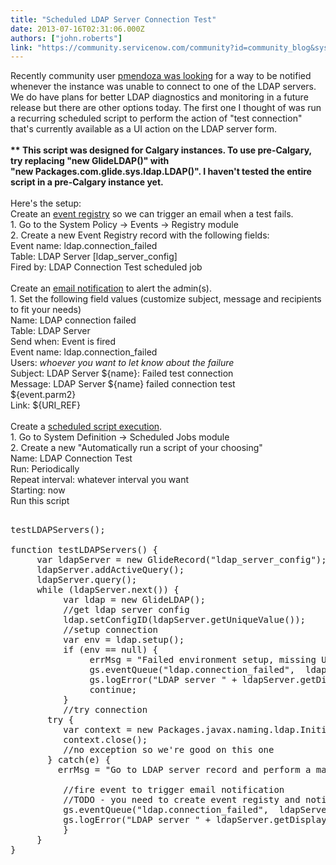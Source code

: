```yaml
---
title: "Scheduled LDAP Server Connection Test"
date: 2013-07-16T02:31:06.000Z
authors: ["john.roberts"]
link: "https://community.servicenow.com/community?id=community_blog&sys_id=e79c2225dbd0dbc01dcaf3231f961921"
---
```

<p>Recently community user <a title="57948" href="/community?id=community_question&sys_id=6e668be1db1cdbc01dcaf3231f9619e9">pmendoza was looking</a> for a way to be notified whenever the instance was unable to connect to one of the LDAP servers. We do have plans for better LDAP diagnostics and monitoring in a future release but there are other options today. The first one I thought of was run a recurring scheduled script to perform the action of "test connection" that's currently available as a UI action on the LDAP server form.<br /><br /><b>** This script was designed for Calgary instances. To use pre-Calgary, try replacing "new GlideLDAP()" with<br /> "new Packages.com.glide.sys.ldap.LDAP()". I haven't tested the entire script in a pre-Calgary instance yet.</b><br /><br />Here's the setup:<br />Create an <a title="ki.servicenow.com/index.php?title=Event_Registry" href="http://wiki.servicenow.com/index.php?title=Event_Registry">event registry</a> so we can trigger an email when a test fails.<br />1. Go to the System Policy -&gt; Events -&gt; Registry module<br />2. Create a new Event Registry record with the following fields:<br /> Event name: ldap.connection_failed<br /> Table: LDAP Server [ldap_server_config]<br /> Fired by: LDAP Connection Test scheduled job<br /><br />Create an <a title="ki.servicenow.com/index.php?title=Email_Notifications" href="http://wiki.servicenow.com/index.php?title=Email_Notifications">email notification</a> to alert the admin(s).<br />1. Set the following field values (customize subject, message and recipients to fit your needs)<br /> Name: LDAP connection failed<br /> Table: LDAP Server<br /> Send when: Event is fired<br /> Event name: ldap.connection_failed<br /> Users: <i>whoever you want to let know about the failure</i><br /> Subject: LDAP Server ${name}: Failed test connection<br /> Message: LDAP Server ${name} failed connection test<br /> ${event.parm2}<br /> Link: ${URI_REF}<br /><br />Create a <a title="ki.servicenow.com/index.php?title=Creating_a_Scheduled_Job#Scheduling_Script_Execution" href="http://wiki.servicenow.com/index.php?title=Creating_a_Scheduled_Job#Scheduling_Script_Execution">scheduled script execution</a>.<br />1. Go to System Definition -&gt; Scheduled Jobs module<br />2. Create a new "Automatically run a script of your choosing"<br /> Name: LDAP Connection Test<br /> Run: Periodically<br /> Repeat interval: whatever interval you want<br /> Starting: now<br /> Run this script<br /><pre __default_attr="plain" __jive_macro_name="code" class="jive_text_macro jive_macro_code"><br />testLDAPServers();<br /><br />function testLDAPServers() {<br />     var ldapServer = new GlideRecord("ldap_server_config");<br />     ldapServer.addActiveQuery();<br />     ldapServer.query();<br />     while (ldapServer.next()) {<br />          var ldap = new GlideLDAP();<br />          //get ldap server config<br />          ldap.setConfigID(ldapServer.getUniqueValue());<br />          //setup connection<br />          var env = ldap.setup();<br />          if (env == null) {<br />               errMsg = "Failed environment setup, missing URL";<br />               gs.eventQueue("ldap.connection_failed",  ldapServer, ldapServer.getDisplayValue(), errMsg);<br />               gs.logError("LDAP server " + ldapServer.getDisplayValue() + " failed scheduled connection test: " + errMsg, "LDAP");   <br />               continue;<br />          }<br />          //try connection<br />       try {<br />          var context = new Packages.javax.naming.ldap.InitialLdapContext(env, null);<br />          context.close();<br />          //no exception so we're good on this one<br />       } catch(e) {<br />         errMsg = "Go to LDAP server record and perform a manual connection test for additional information.";<br /><br />          //fire event to trigger email notification<br />          //TODO - you need to create event registy and notification records<br />          gs.eventQueue("ldap.connection_failed",  ldapServer, ldapServer.getDisplayValue(), errMsg);<br />          gs.logError("LDAP server " + ldapServer.getDisplayValue() + " failed scheduled connection test. " + errMsg, "LDAP");   <br />          }<br />     }<br />}<br /></pre></p>